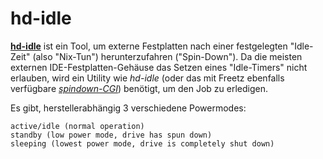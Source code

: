 # hd-idle

**[hd-idle](http://hd-idle.sourceforge.net/)** ist
ein Tool, um externe Festplatten nach einer festgelegten "Idle-Zeit"
(also "Nix-Tun") herunterzufahren ("Spin-Down"). Da die meisten
externen IDE-Festplatten-Gehäuse das Setzen eines "Idle-Timers" nicht
erlauben, wird ein Utility wie *hd-idle* (oder das mit Freetz ebenfalls
verfügbare *[spindown-CGI](../spindown/README.md)*) benötigt, um den Job
zu erledigen.

Es gibt, herstellerabhängig 3 verschiedene Powermodes:

```
active/idle (normal operation)
standby (low power mode, drive has spun down)
sleeping (lowest power mode, drive is completely shut down)
```

